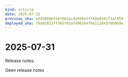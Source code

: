 ```yaml
---
kind: article
date: 2025-07-31
previous_sha: e2d5860bfe47602acde056e5ff40e034cf3af459
deployed_sha: 78a858237f365f65afd905847b6112843f8b0b9e
---
```


# 2025-07-31

Release notes:

Geen release notes
